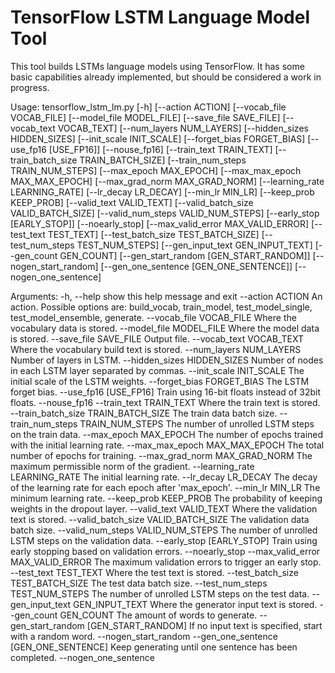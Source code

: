 # TensorFlow LSTM Language Model Tool

This tool builds LSTMs language models using TensorFlow. It has some basic capabilities already implemented, but should be considered a work in progress.

Usage: 
    tensorflow_lstm_lm.py [-h] [--action ACTION] [--vocab_file VOCAB_FILE]
                             [--model_file MODEL_FILE] [--save_file SAVE_FILE]
                             [--vocab_text VOCAB_TEXT]
                             [--num_layers NUM_LAYERS]
                             [--hidden_sizes HIDDEN_SIZES]
                             [--init_scale INIT_SCALE]
                             [--forget_bias FORGET_BIAS]
                             [--use_fp16 [USE_FP16]] [--nouse_fp16]
                             [--train_text TRAIN_TEXT]
                             [--train_batch_size TRAIN_BATCH_SIZE]
                             [--train_num_steps TRAIN_NUM_STEPS]
                             [--max_epoch MAX_EPOCH]
                             [--max_max_epoch MAX_MAX_EPOCH]
                             [--max_grad_norm MAX_GRAD_NORM]
                             [--learning_rate LEARNING_RATE]
                             [--lr_decay LR_DECAY] [--min_lr MIN_LR]
                             [--keep_prob KEEP_PROB] [--valid_text VALID_TEXT]
                             [--valid_batch_size VALID_BATCH_SIZE]
                             [--valid_num_steps VALID_NUM_STEPS]
                             [--early_stop [EARLY_STOP]] [--noearly_stop]
                             [--max_valid_error MAX_VALID_ERROR]
                             [--test_text TEST_TEXT]
                             [--test_batch_size TEST_BATCH_SIZE]
                             [--test_num_steps TEST_NUM_STEPS]
                             [--gen_input_text GEN_INPUT_TEXT]
                             [--gen_count GEN_COUNT]
                             [--gen_start_random [GEN_START_RANDOM]]
                             [--nogen_start_random]
                             [--gen_one_sentence [GEN_ONE_SENTENCE]]
                             [--nogen_one_sentence]

Arguments:
  -h, --help            show this help message and exit
  --action ACTION       An action. Possible options are: build_vocab,
                        train_model, test_model_single, test_model_ensemble,
                        generate.
  --vocab_file VOCAB_FILE
                        Where the vocabulary data is stored.
  --model_file MODEL_FILE
                        Where the model data is stored.
  --save_file SAVE_FILE
                        Output file.
  --vocab_text VOCAB_TEXT
                        Where the vocabulary build text is stored.
  --num_layers NUM_LAYERS
                        Number of layers in LSTM.
  --hidden_sizes HIDDEN_SIZES
                        Number of nodes in each LSTM layer separated by
                        commas.
  --init_scale INIT_SCALE
                        The initial scale of the LSTM weights.
  --forget_bias FORGET_BIAS
                        The LSTM forget bias.
  --use_fp16 [USE_FP16]
                        Train using 16-bit floats instead of 32bit floats.
  --nouse_fp16
  --train_text TRAIN_TEXT
                        Where the train text is stored.
  --train_batch_size TRAIN_BATCH_SIZE
                        The train data batch size.
  --train_num_steps TRAIN_NUM_STEPS
                        The number of unrolled LSTM steps on the train data.
  --max_epoch MAX_EPOCH
                        The number of epochs trained with the initial learning
                        rate.
  --max_max_epoch MAX_MAX_EPOCH
                        The total number of epochs for training.
  --max_grad_norm MAX_GRAD_NORM
                        The maximum permissible norm of the gradient.
  --learning_rate LEARNING_RATE
                        The initial learning rate.
  --lr_decay LR_DECAY   The decay of the learning rate for each epoch after
                        'max_epoch'.
  --min_lr MIN_LR       The minimum learning rate.
  --keep_prob KEEP_PROB
                        The probability of keeping weights in the dropout
                        layer.
  --valid_text VALID_TEXT
                        Where the validation text is stored.
  --valid_batch_size VALID_BATCH_SIZE
                        The validation data batch size.
  --valid_num_steps VALID_NUM_STEPS
                        The number of unrolled LSTM steps on the validation
                        data.
  --early_stop [EARLY_STOP]
                        Train using early stopping based on validation errors.
  --noearly_stop
  --max_valid_error MAX_VALID_ERROR
                        The maximum validation errors to trigger an early
                        stop.
  --test_text TEST_TEXT
                        Where the test text is stored.
  --test_batch_size TEST_BATCH_SIZE
                        The test data batch size.
  --test_num_steps TEST_NUM_STEPS
                        The number of unrolled LSTM steps on the test data.
  --gen_input_text GEN_INPUT_TEXT
                        Where the generator input text is stored.
  --gen_count GEN_COUNT
                        The amount of words to generate.
  --gen_start_random [GEN_START_RANDOM]
                        If no input text is specified, start with a random
                        word.
  --nogen_start_random
  --gen_one_sentence [GEN_ONE_SENTENCE]
                        Keep generating until one sentence has been completed.
  --nogen_one_sentence
